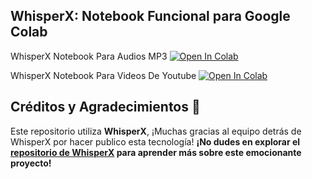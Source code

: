 ## WhisperX: Notebook Funcional para Google Colab

WhisperX Notebook Para Audios MP3
<a href="https://colab.research.google.com/github/customnime/WhisperX_colab/blob/main/WhisperX.ipynb" target="_parent"><img src="https://colab.research.google.com/assets/colab-badge.svg" alt="Open In Colab"/></a>

WhisperX Notebook Para Videos De Youtube
<a href="https://colab.research.google.com/github/customnime/WhisperX_colab/blob/main/WhisperTubeX.ipynb" target="_parent"><img src="https://colab.research.google.com/assets/colab-badge.svg" alt="Open In Colab"/></a>

## **Créditos y Agradecimientos** 🎉

Este repositorio utiliza **WhisperX**, ¡Muchas gracias al equipo detrás de WhisperX por hacer publico esta tecnología! **¡No dudes en explorar el [repositorio de WhisperX](https://github.com/m-bain/whisperX) para aprender más sobre este emocionante proyecto!**
